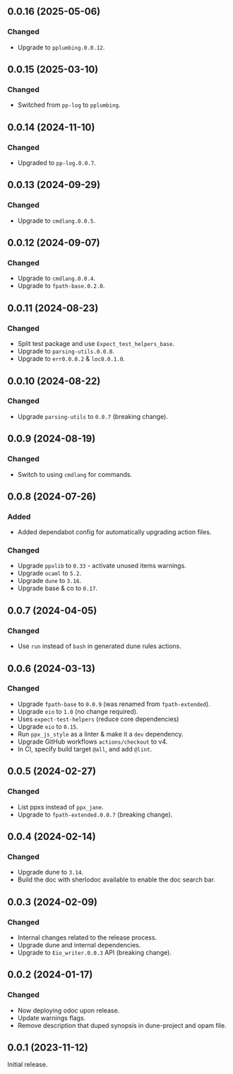 ## 0.0.16 (2025-05-06)

### Changed

- Upgrade to `pplumbing.0.0.12`.

## 0.0.15 (2025-03-10)

### Changed

- Switched from `pp-log` to `pplumbing`.

## 0.0.14 (2024-11-10)

### Changed

- Upgraded to `pp-log.0.0.7`.

## 0.0.13 (2024-09-29)

### Changed

- Upgrade to `cmdlang.0.0.5`.

## 0.0.12 (2024-09-07)

### Changed

- Upgrade to `cmdlang.0.0.4`.
- Upgrade to `fpath-base.0.2.0`.

## 0.0.11 (2024-08-23)

### Changed

- Split test package and use `Expect_test_helpers_base`.
- Upgrade to `parsing-utils.0.0.8`.
- Upgrade to `err0.0.0.2` & `loc0.0.1.0`.

## 0.0.10 (2024-08-22)

### Changed

- Upgrade `parsing-utils` to `0.0.7` (breaking change).

## 0.0.9 (2024-08-19)

### Changed

- Switch to using `cmdlang` for commands.

## 0.0.8 (2024-07-26)

### Added

- Added dependabot config for automatically upgrading action files.

### Changed

- Upgrade `ppxlib` to `0.33` - activate unused items warnings.
- Upgrade `ocaml` to `5.2`.
- Upgrade `dune` to `3.16`.
- Upgrade base & co to `0.17`.

## 0.0.7 (2024-04-05)

### Changed

- Use `run` instead of `bash` in generated dune rules actions.

## 0.0.6 (2024-03-13)

### Changed

- Upgrade `fpath-base` to `0.0.9` (was renamed from `fpath-extended`).
- Upgrade `eio` to `1.0` (no change required).
- Uses `expect-test-helpers` (reduce core dependencies)
- Upgrade `eio` to `0.15`.
- Run `ppx_js_style` as a linter & make it a `dev` dependency.
- Upgrade GitHub workflows `actions/checkout` to v4.
- In CI, specify build target `@all`, and add `@lint`.

## 0.0.5 (2024-02-27)

### Changed

- List ppxs instead of `ppx_jane`.
- Upgrade to `fpath-extended.0.0.7` (breaking change).

## 0.0.4 (2024-02-14)

### Changed

- Upgrade dune to `3.14`.
- Build the doc with sherlodoc available to enable the doc search bar.

## 0.0.3 (2024-02-09)

### Changed

- Internal changes related to the release process.
- Upgrade dune and internal dependencies.
- Upgrade to `Eio_writer.0.0.3` API (breaking change).

## 0.0.2 (2024-01-17)

### Changed

- Now deploying odoc upon release.
- Update warnings flags.
- Remove description that duped synopsis in dune-project and opam file.

## 0.0.1 (2023-11-12)

Initial release.
